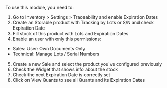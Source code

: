 To use this module, you need to:

1. Go to Inventory > Settings > Traceability and enable Expiration Dates
2. Create an Storable product with Tracking by Lots or S/N and check Expiration Date
3. Fill stock of this product with Lots and Expiration Dates
4. Enable an user with only this permissions:
  - Sales: User: Own Documents Only
  - Technical: Manage Lots / Serial Numbers
5. Create a new Sale and select the product you've configured previously
6. Check the Widget that shows info about the stock
7. Check the next Expiration Date is correctly set
8. Click on View Quants to see all Quants and its Expiration Dates